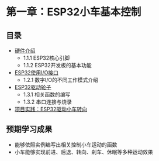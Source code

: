 # 第一章：ESP32小车基本控制

## 目录
- [硬件介绍](1_1_hardware_intro.md)
  * 1.1.1 ESP32核心引脚
  * 1.1.2 ESP32开发板的基本功能
- [ESP32使用I/O接口](1_2_io_control.md)
  * 1.2.1 数字I/O的不同工作模式介绍
- [ESP32驱动轮子](1_3_motor_control.md)
  * 1.3.1 相关函数的编写
  * 1.3.2 串口连接与烧录
- [项目实践：ESP32驱动小车转向](1_4_turn_around.md)

## 预期学习成果
- 能够依照实例编写出相关控制小车运动的函数
- 小车能够实现前进、后退、转向、刹车、休眠等多种运动效果